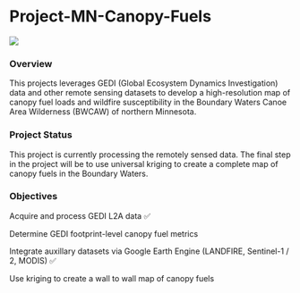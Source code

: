 # Project-MN-Canopy-Fuels
![](https://kstp.com/wp-content/uploads/2023/06/spice-lake-fire-us-forest-service-06-14-23.jpg)

### Overview
This projects leverages GEDI (Global Ecosystem Dynamics Investigation) data and other remote sensing datasets to develop a high-resolution map of canopy fuel loads and wildfire susceptibility in the Boundary Waters Canoe Area Wilderness (BWCAW) of northern Minnesota.

### Project Status
This project is currently processing the remotely sensed data. The final step in the project will be to use universal kriging to create a complete map of canopy fuels in the Boundary Waters.

### Objectives
Acquire and process GEDI L2A data ✅

Determine GEDI footprint-level canopy fuel metrics 

Integrate auxillary datasets via Google Earth Engine (LANDFIRE, Sentinel-1 / 2, MODIS) ✅

Use kriging to create a wall to wall map of canopy fuels
